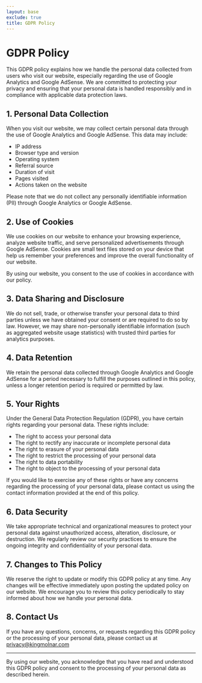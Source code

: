 ```yaml
---
layout: base
exclude: true
title: GDPR Policy
---
```

# GDPR Policy

This GDPR policy explains how we handle the personal data collected from users who visit our website, especially regarding the use of Google Analytics and Google AdSense. We are committed to protecting your privacy and ensuring that your personal data is handled responsibly and in compliance with applicable data protection laws.

## 1. Personal Data Collection

When you visit our website, we may collect certain personal data through the use of Google Analytics and Google AdSense. This data may include:

- IP address
- Browser type and version
- Operating system
- Referral source
- Duration of visit
- Pages visited
- Actions taken on the website

Please note that we do not collect any personally identifiable information (PII) through Google Analytics or Google AdSense.

## 2. Use of Cookies

We use cookies on our website to enhance your browsing experience, analyze website traffic, and serve personalized advertisements through Google AdSense. Cookies are small text files stored on your device that help us remember your preferences and improve the overall functionality of our website.

By using our website, you consent to the use of cookies in accordance with our policy.

## 3. Data Sharing and Disclosure

We do not sell, trade, or otherwise transfer your personal data to third parties unless we have obtained your consent or are required to do so by law. However, we may share non-personally identifiable information (such as aggregated website usage statistics) with trusted third parties for analytics purposes.

## 4. Data Retention

We retain the personal data collected through Google Analytics and Google AdSense for a period necessary to fulfill the purposes outlined in this policy, unless a longer retention period is required or permitted by law.

## 5. Your Rights

Under the General Data Protection Regulation (GDPR), you have certain rights regarding your personal data. These rights include:

- The right to access your personal data
- The right to rectify any inaccurate or incomplete personal data
- The right to erasure of your personal data
- The right to restrict the processing of your personal data
- The right to data portability
- The right to object to the processing of your personal data

If you would like to exercise any of these rights or have any concerns regarding the processing of your personal data, please contact us using the contact information provided at the end of this policy.

## 6. Data Security

We take appropriate technical and organizational measures to protect your personal data against unauthorized access, alteration, disclosure, or destruction. We regularly review our security practices to ensure the ongoing integrity and confidentiality of your personal data.

## 7. Changes to This Policy

We reserve the right to update or modify this GDPR policy at any time. Any changes will be effective immediately upon posting the updated policy on our website. We encourage you to review this policy periodically to stay informed about how we handle your personal data.

## 8. Contact Us

If you have any questions, concerns, or requests regarding this GDPR policy or the processing of your personal data, please contact us at    [privacy@kingmolnar.com](mailto:privacy@kingmolnar.com)

---

By using our website, you acknowledge that you have read and understood this GDPR policy and consent to the processing of your personal data as described herein.
